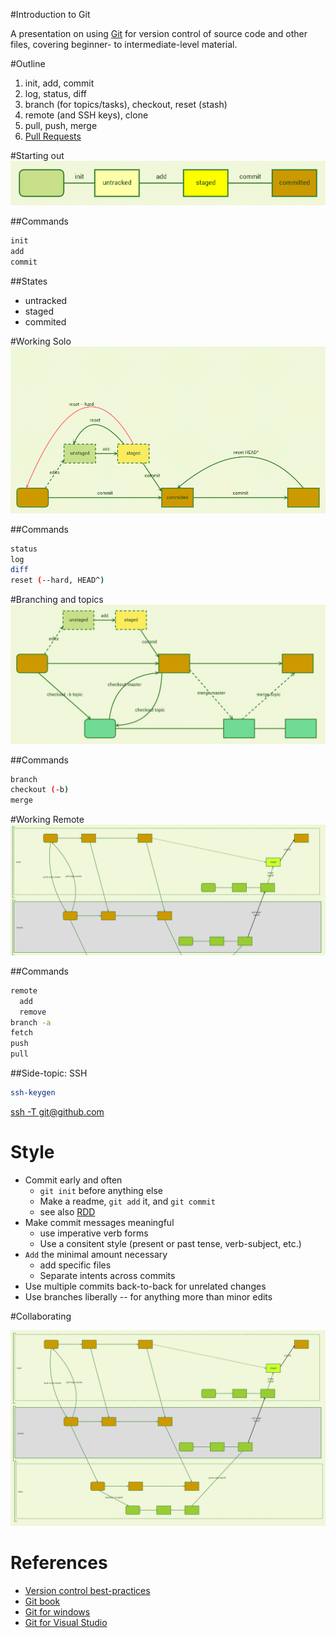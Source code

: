 #Introduction to Git

A presentation on using [Git](http://git-scm.com/) for version control of source code and other files, covering beginner- to intermediate-level material.


#Outline

1. init, add, commit
2. log, status, diff
3. branch (for topics/tasks), checkout, reset (stash)
4. remote (and SSH keys), clone
5. pull, push, merge
6. [Pull Requests](https://help.github.com/articles/using-pull-requests)


#Starting out
![states and commands](git_init.png)


##Commands
```bash
init
add
commit
```


##States

- untracked
- staged
- commited


#Working Solo
![seeing history](git_single_user.png)


##Commands
```bash
status
log
diff
reset (--hard, HEAD^)
```


#Branching and topics
![tasks and topics](git_branch.png)


##Commands
```bash
branch
checkout (-b)
merge
```


#Working Remote
![remotes and origin](git_remote-su.png)


##Commands
```bash
remote
  add
  remove
branch -a
fetch
push
pull
```


##Side-topic: SSH
```bash
ssh-keygen
```
[ssh -T git@github.com](https://help.github.com/articles/generating-ssh-keys)


# Style

- Commit early and often
  - `git init` before anything else
  - Make a readme, `git add` it, and `git commit` 
  - see also [RDD](http://tom.preston-werner.com/2010/08/23/readme-driven-development.html)
- Make commit messages meaningful
  - use imperative verb forms
  - Use a consitent style (present or past tense, verb-subject, etc.)
- `Add` the minimal amount necessary
  - add specific files
  - Separate intents across commits
- Use multiple commits back-to-back for unrelated changes
- Use branches liberally -- for anything more than minor edits


#Collaborating


![remotes and origin](git_remote.png)


# References

- [Version control best-practices](https://blog.rainforestqa.com/2014-05-28-version-control-best-practices/)
- [Git book](http://git-scm.com/book)
- [Git for windows](http://msysgit.github.io/)
- [Git for Visual Studio](http://visualstudiogallery.msdn.microsoft.com/abafc7d6-dcaa-40f4-8a5e-d6724bdb980c)


